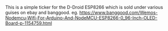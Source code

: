 This is a simple ticker for the D-Droid ESP8266 which is sold under various guises on ebay and banggood. 
eg. https://www.banggood.com/Wemos-Nodemcu-Wifi-For-Arduino-And-NodeMCU-ESP8266-0_96-Inch-OLED-Board-p-1154759.html
